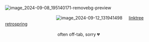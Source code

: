 
ㅤ ㅤ ㅤ ㅤ ㅤ ㅤ ㅤ ㅤㅤ ㅤ ㅤ  ㅤ ![image_2024-09-08_195140171-removebg-preview](https://github.com/user-attachments/assets/2ca68d9c-d522-4c51-8eba-af21f9210beb)

ㅤㅤㅤㅤㅤㅤㅤㅤㅤㅤㅤㅤㅤ![image_2024-09-12_131941498](https://github.com/user-attachments/assets/cd9a1da7-64a9-4ab7-b894-1c68e2832733)  ㅤ [linktree](https://linktr.ee/senaizumi) ㅤㅤ[retrospring](https://retrospring.net/@senaizumi)ㅤㅤㅤ

ㅤㅤㅤㅤㅤ ㅤㅤㅤㅤㅤㅤㅤㅤoften off-tab,  sorry  💔
